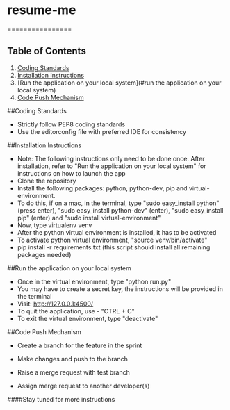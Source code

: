 # resume-me
================

## Table of Contents
1. [Coding Standards](#coding-standards)
2. [Installation Instructions](#installation-instructions)
3. [Run the application on your local system](#run the application on your local system)
4. [Code Push Mechanism](#code-push-mechanism)

##Coding Standards
- Strictly follow PEP8 coding standards
- Use the editorconfig file with preferred IDE for consistency

##Installation Instructions
- Note: The following instructions only need to be done once. After installation, refer to "Run the application on your local system" for instructions on how to launch the app
- Clone the repository
- Install the following packages: python, python-dev, pip and virtual-environment.
- To do this, if on a mac, in the terminal, type "sudo easy_install python" (press enter), "sudo easy_install python-dev" (enter), "sudo easy_install pip" (enter) and "sudo install virtual-environment"
- Now, type virtualenv venv
- After the python virtual environment is installed, it has to be activated
- To activate python virtual environment, "source venv/bin/activate"
- pip install -r requirements.txt (this script should install all remaining packages needed)

##Run the application on your local system
- Once in the virtual environment, type "python run.py"
- You may have to create a secret key, the instructions will be provided in the terminal
- Visit: http://127.0.0.1:4500/
- To quit the application, use - "CTRL + C"
- To exit the virtual environment, type "deactivate"

##Code Push Mechanism
- Create a branch for the feature in the sprint

- Make changes and push to the branch
- Raise a merge request with test branch
- Assign merge request to another developer(s)

####Stay tuned for more instructions
